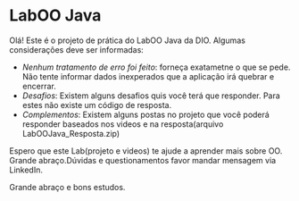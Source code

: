 # LabOO Java

Olá! Este é o projeto de prática do LabOO Java da DIO. Algumas considerações deve ser informadas:

* _Nenhum tratamento de erro foi feito_: forneça exatametne o que se pede. Não tente informar dados inexperados que a aplicação irá quebrar e encerrar.
* _Desafios_: Existem alguns desafios quis você terá que responder. Para estes não existe um código de resposta.
* _Complementos_: Existem alguns postas no projeto que você poderá responder baseados nos videos e na resposta(arquivo LabOOJava_Resposta.zip)

Espero que este Lab(projeto e videos) te ajude a aprender mais sobre OO. Grande abraço.Dúvidas e questionamentos favor mandar mensagem via LinkedIn.

Grande abraço e bons estudos.

